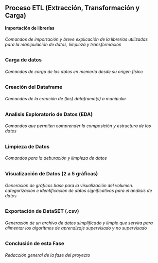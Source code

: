 ## Proceso ETL (Extracción, Transformación y Carga)

#### Importación de librerías
###### Comandos de importación y breve explicación de la librerias utilizadas para la manipulación de datos, limpieza y transformación
### Carga de datos
###### Comandos de carga de los datos en memoria desde su origen fisico
### Creación del Dataframe
###### Comandos de la creación de (los) dataframe(s) a manipular
### Analisis Exploratorio de Datos (EDA)
###### Comandos que permiten comprender la composición y estructura de los datos
### Limpieza de Datos
###### Comandos para la deburación y limpieza de datos
### Visualización de Datos (2 a 5 gráficas)
###### Generación de gráficos base para la visualización del volumen. categorización e identificación de datos significativos para el análisis de datos
### Exportación de DataSET (.csv)
###### Generación de un archivo de datos simplificado y limpio que servira para alimentar los algoritmos de aprendizaje supervisado y no supervisado
### Conclusión de esta Fase
###### Redacción general de la fase del proyecto